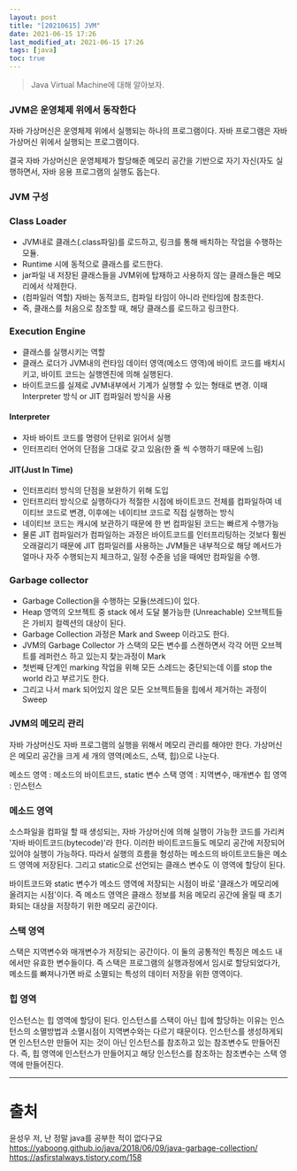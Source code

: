 ```yaml
---
layout: post
title: "[20210615] JVM"
date: 2021-06-15 17:26
last_modified_at: 2021-06-15 17:26
tags: [java]
toc: true
---
```


> Java Virtual Machine에 대해 알아보자.

### JVM은 운영체제 위에서 동작한다

자바 가상머신은 운영체제 위에서 실행되는 하나의 프로그램이다.
자바 프로그램은 자바 가상머신 위에서 실행되는 프로그램이다.

결국 자바 가상머신은 운영체제가 할당해준 메모리 공간을 기반으로 자기 자신(자도 실행하면서, 자바 응용 프로그램의 실행도 돕는다.

### JVM 구성

### Class Loader

- JVM내로 클래스(.class파일)를 로드하고, 링크를 통해 배치하는 작업을 수행하는 모듈.
- Runtime 시에 동적으로 클래스를 로드한다.
- jar파일 내 저장된 클래스들을 JVM위에 탑재하고 사용하지 않는 클래스들은 메모리에서 삭제한다.
- (컴파일러 역할) 자바는 동적코드, 컴파일 타임이 아니라 런타임에 참조한다.
- 즉, 클래스를 처음으로 참조할 때, 해당 클래스를 로드하고 링크한다.

### Execution Engine

- 클래스를 실행시키는 역할
- 클래스 로더가 JVM내의 런타임 데이터 영역(메소드 영역)에 바이트 코드를 배치시키고, 바이트 코드는 실행엔진에 의해 실행된다.
- 바이트코드를 실제로 JVM내부에서 기계가 실행할 수 있는 형태로 변경. 이때 Interpreter 방식 or JIT 컴파일러 방식을 사용

#### Interpreter

- 자바 바이트 코드를 명령어 단위로 읽어서 실행
- 인터프리터 언어의 단점을 그대로 갖고 있음(한 줄 씩 수행하기 때문에 느림)

#### JIT(Just In Time)

- 인터프리터 방식의 단점을 보완하기 위해 도입
- 인터프리터 방식으로 실행하다가 적절한 시점에 바이트코드 전체를 컴파일하여 네이티브 코드로 변경, 이후에는 네이티브 코드로 직접 실행하는 방식
- 네이티브 코드는 캐시에 보관하기 때문에 한 번 컴파일된 코드는 빠르게 수행가능
- 물론 JIT 컴파일러가 컴파일하는 과정은 바이트코드를 인터프리팅하는 것보다 훨씬 오래걸리기 때문에 JIT 컴파일러를 사용하는 JVM들은 내부적으로 해당 메서드가 얼마나 자주 수행되는지 체크하고, 일정 수준을 넘을 때에만 컴파일을 수행.

### Garbage collector

- Garbage Collection을 수행하는 모듈(쓰레드)이 있다.
- Heap 영역의 오브젝트 중 stack 에서 도달 불가능한 (Unreachable) 오브젝트들은 가비지 컬렉션의 대상이 된다.
- Garbage Collection 과정은 Mark and Sweep 이라고도 한다.
- JVM의 Garbage Collector 가 스택의 모든 변수를 스캔하면서 각각 어떤 오브젝트를 레퍼런스 하고 있는지 찾는과정이 Mark
- 첫번째 단계인 marking 작업을 위해 모든 스레드는 중단되는데 이를 stop the world 라고 부르기도 한다.
- 그리고 나서 mark 되어있지 않은 모든 오브젝트들을 힙에서 제거하는 과정이 Sweep

### JVM의 메모리 관리

자바 가상머신도 자바 프로그램의 실행을 위해서 메모리 관리를 해야만 한다.
가상머신은 메모리 공간을 크게 세 개의 영역(메소드, 스택, 힙)으로 나눈다.

메소드 영역 : 메소드의 바이트코드, static 변수
스택 영역 : 지역변수, 매개변수
힙 영역 : 인스턴스

### 메소드 영역

소스파일을 컴파일 할 때 생성되는, 자바 가상머신에 의해 실행이 가능한 코드를 가리켜 '자바 바이트코드(bytecode)'라 한다.
이러한 바이트코드들도 메모리 공간에 저장되어 있어야 실행이 가능하다.
따라서 실행의 흐름을 형성하는 메소드의 바이트코드들은 메소드 영역에 저장된다.
그리고 static으로 선언되는 클래스 변수도 이 영역에 할당이 된다.

바이트코드와 static 변수가 메소드 영역에 저장되는 시점이 바로 '클래스가 메모리에 올려지는 시점'이다.
즉 메소드 영역은 클래스 정보를 처음 메모리 공간에 올릴 때 초기화되는 대상을 저장하기 위한 메모리 공간이다.

### 스택 영역

스택은 지역변수와 매개변수가 저장되는 공간이다.
이 둘의 공통적인 특징은 메소드 내에서만 유효한 변수들이다.
즉 스택은 프로그램의 실행과정에서 임시로 할당되었다가, 메소드를 빠져나가면 바로 소멸되는 특성의 데이터 저장을 위한 영역이다.

### 힙 영역

인스턴스는 힙 영역에 할당이 된다.
인스턴스를 스택이 아닌 힙에 할당하는 이유는 인스턴스의 소멸방법과 소멸시점이 지역변수와는 다르기 때문이다.
인스턴스를 생성하게되면 인스턴스만 만들어 지는 것이 아닌 인스턴스를 참조하고 있는 참조변수도 만들어진다.
즉, 힙 영역에 인스턴스가 만들어지고 해당 인스턴스를 참조하는 참조변수는 스택 영역에 만들어진다.

---

# 출처

윤성우 저, 난 정말 java를 공부한 적이 없다구요
https://yaboong.github.io/java/2018/06/09/java-garbage-collection/
https://asfirstalways.tistory.com/158
